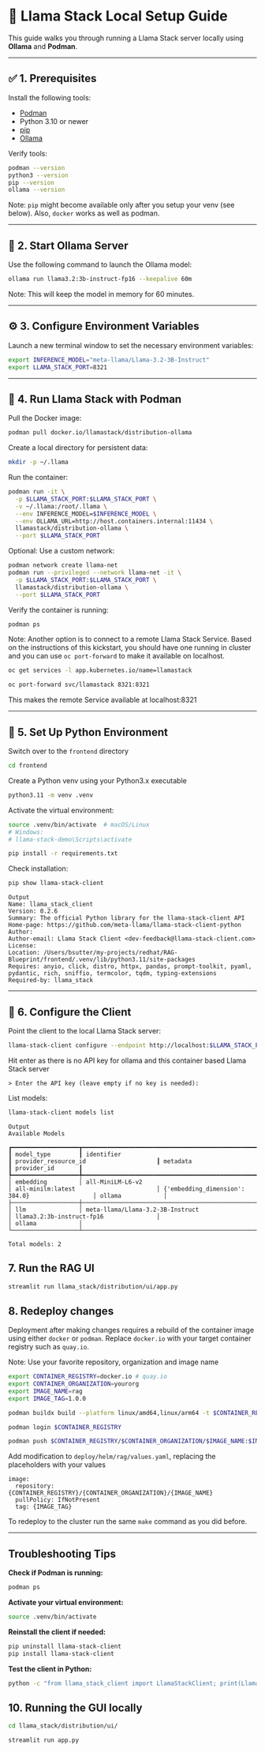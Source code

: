 # 🦙 Llama Stack Local Setup Guide

This guide walks you through running a Llama Stack server locally using **Ollama** and **Podman**.

---

## ✅ 1. Prerequisites

Install the following tools:

- [Podman](https://podman.io/docs/installation)
- Python 3.10 or newer
- [pip](https://pip.pypa.io/en/stable/installation/)
- [Ollama](https://ollama.com/download)

Verify tools:

```bash
podman --version
python3 --version
pip --version
ollama --version
```

Note: `pip` might become available only after you setup your venv (see below).  Also, `docker` works as well as podman. 

---

## 🚀 2. Start Ollama Server

Use the following command to launch the Ollama model:

```bash
ollama run llama3.2:3b-instruct-fp16 --keepalive 60m
```

Note: This will keep the model in memory for 60 minutes.

---

## ⚙️ 3. Configure Environment Variables

Launch a new terminal window to set the necessary environment variables:

```bash
export INFERENCE_MODEL="meta-llama/Llama-3.2-3B-Instruct"
export LLAMA_STACK_PORT=8321
```

---

## 🐳 4. Run Llama Stack with Podman

Pull the Docker image:

```bash
podman pull docker.io/llamastack/distribution-ollama
```

Create a local directory for persistent data:

```bash
mkdir -p ~/.llama
```

Run the container:

```bash
podman run -it \
  -p $LLAMA_STACK_PORT:$LLAMA_STACK_PORT \
  -v ~/.llama:/root/.llama \
  --env INFERENCE_MODEL=$INFERENCE_MODEL \
  --env OLLAMA_URL=http://host.containers.internal:11434 \
  llamastack/distribution-ollama \
  --port $LLAMA_STACK_PORT
```

Optional: Use a custom network:

```bash
podman network create llama-net
podman run --privileged --network llama-net -it \
  -p $LLAMA_STACK_PORT:$LLAMA_STACK_PORT \
  llamastack/distribution-ollama \
  --port $LLAMA_STACK_PORT
```

Verify the container is running:

```bash
podman ps
```

Note:  Another option is to connect to a remote Llama Stack Service.  Based on the instructions of this kickstart, you should have one running in cluster and you can use `oc port-forward` to make it available on localhost.

```bash
oc get services -l app.kubernetes.io/name=llamastack

oc port-forward svc/llamastack 8321:8321
```

This makes the remote Service available at localhost:8321

---

## 🐍 5. Set Up Python Environment

Switch over to the `frontend` directory

```bash
cd frontend
```

Create a Python venv using your Python3.x executable

```bash
python3.11 -m venv .venv
```

Activate the virtual environment:

```bash
source .venv/bin/activate  # macOS/Linux
# Windows:
# llama-stack-demo\Scripts\activate
```

```bash
pip install -r requirements.txt
```

Check installation:

```bash
pip show llama-stack-client
```

```
Output
Name: llama_stack_client
Version: 0.2.6
Summary: The official Python library for the llama-stack-client API
Home-page: https://github.com/meta-llama/llama-stack-client-python
Author:
Author-email: Llama Stack Client <dev-feedback@llama-stack-client.com>
License:
Location: /Users/bsutter/my-projects/redhat/RAG-Blueprint/frontend/.venv/lib/python3.11/site-packages
Requires: anyio, click, distro, httpx, pandas, prompt-toolkit, pyaml, pydantic, rich, sniffio, termcolor, tqdm, typing-extensions
Required-by: llama_stack
```

---

## 📡 6. Configure the Client

Point the client to the local Llama Stack server:

```bash
llama-stack-client configure --endpoint http://localhost:$LLAMA_STACK_PORT
```

Hit enter as there is no API key for ollama and this container based Llama Stack server

```
> Enter the API key (leave empty if no key is needed):
```

List models:

```bash
llama-stack-client models list
```

```
Output
Available Models

┏━━━━━━━━━━━━━━━━━━━┳━━━━━━━━━━━━━━━━━━━━━━━━━━━━━━━━━━━━━━━━━━━━━━━━━━━━┳━━━━━━━━━━━━━━━━━━━━━━━━━━━━━━━━━━━━━━━━━┳━━━━━━━━━━━━━━━━━━━━━━━━━━━━━━━━━━━━━━━━━━━━━━━━━┳━━━━━━━━━━━━━━━━━━━┓
┃ model_type        ┃ identifier                                         ┃ provider_resource_id                    ┃ metadata                                        ┃ provider_id       ┃
┡━━━━━━━━━━━━━━━━━━━╇━━━━━━━━━━━━━━━━━━━━━━━━━━━━━━━━━━━━━━━━━━━━━━━━━━━━╇━━━━━━━━━━━━━━━━━━━━━━━━━━━━━━━━━━━━━━━━━╇━━━━━━━━━━━━━━━━━━━━━━━━━━━━━━━━━━━━━━━━━━━━━━━━━╇━━━━━━━━━━━━━━━━━━━┩
│ embedding         │ all-MiniLM-L6-v2                                   │ all-minilm:latest                       │ {'embedding_dimension': 384.0}                  │ ollama            │
├───────────────────┼────────────────────────────────────────────────────┼─────────────────────────────────────────┼─────────────────────────────────────────────────┼───────────────────┤
│ llm               │ meta-llama/Llama-3.2-3B-Instruct                   │ llama3.2:3b-instruct-fp16               │                                                 │ ollama            │
└───────────────────┴────────────────────────────────────────────────────┴─────────────────────────────────────────┴─────────────────────────────────────────────────┴───────────────────┘

Total models: 2
```

## 7. Run the RAG UI

```bash
streamlit run llama_stack/distribution/ui/app.py
```

## 8. Redeploy changes

Deployment after making changes requires a rebuild of the container image using either `docker` or `podman`.  Replace `docker.io` with your target container registry such as `quay.io`.

Note: Use your favorite repository, organization and image name

```bash
export CONTAINER_REGISTRY=docker.io # quay.io
export CONTAINER_ORGANIZATION=yourorg
export IMAGE_NAME=rag
export IMAGE_TAG=1.0.0
```

```bash
podman buildx build --platform linux/amd64,linux/arm64 -t $CONTAINER_REGISTRY/$CONTAINER_ORGANIZATION/$IMAGE_NAME:$IMAGE_TAG -f Containerfile .
```

```bash
podman login $CONTAINER_REGISTRY
```

```bash
podman push $CONTAINER_REGISTRY/$CONTAINER_ORGANIZATION/$IMAGE_NAME:$IMAGE_TAG
```

Add modification to `deploy/helm/rag/values.yaml`, replacing the placeholders with your values

```
image:
  repository: {CONTAINER_REGISTRY}/{CONTAINER_ORGANIZATION}/{IMAGE_NAME}
  pullPolicy: IfNotPresent
  tag: {IMAGE_TAG}
```

 To redeploy to the cluster run the same `make` command as you did before.


---

## Troubleshooting Tips

**Check if Podman is running:**

```bash
podman ps
```

**Activate your virtual environment:**

```bash
source .venv/bin/activate
```

**Reinstall the client if needed:**

```bash
pip uninstall llama-stack-client
pip install llama-stack-client
```

**Test the client in Python:**

```bash
python -c "from llama_stack_client import LlamaStackClient; print(LlamaStackClient)"
```

## 10. Running the GUI locally

```bash
cd llama_stack/distribution/ui/
```

```bash
streamlit run app.py
```

